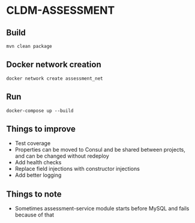 # CLDM-ASSESSMENT

## Build

```
mvn clean package
```

## Docker network creation

```
docker network create assessment_net
```

## Run

```
docker-compose up --build
```

## Things to improve
- Test coverage
- Properties can be moved to Consul and be shared between projects, and can be changed without redeploy
- Add health checks
- Replace field injections with constructor injections
- Add better logging

## Things to note
- Sometimes assessment-service module starts before MySQL and fails because of that